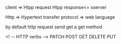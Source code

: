 client => Htpp request   Htpp response<= sserver

Http => Hypertext transfer protocol => web language 

by default http request send get a get method 

<! -- HTTP verbs -->
PATCH
POST
GET
DELETE
PUT